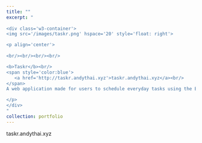 ```yaml
---
title: ""
excerpt: "  
    
<div class='w3-container'>
<img src='/images/taskr.png' hspace='20' style='float: right'>

<p align='center'>
  
<br/><br/><br/><br/>

<b>Taskr</b><br/>
<span style='color:blue'>
   <a href='http://taskr.andythai.xyz'>taskr.andythai.xyz</a><br/>
</span>
A web application made for users to schedule everyday tasks using the Eisenhower Matrix scheduling format.<br/>

</p>
</div>
"
collection: portfolio
---
```


taskr.andythai.xyz
